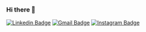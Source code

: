 ### Hi there 👋

[![Linkedin Badge](https://img.shields.io/badge/-Caio%20Souza-6633cc?style=flat-square&logo=Linkedin&logoColor=white&link=https://www.linkedin.com/in/caio-fabio)](https://www.linkedin.com/in/caio-fabio) 
[![Gmail Badge](https://img.shields.io/badge/-caio.fabio91@gmail.com-6633cc?style=flat-square&logo=Gmail&logoColor=white&link=mailto:caio.fabio91@gmail.com)](mailto:caio.fabio91@gmail.com)
[![Instagram Badge](https://img.shields.io/badge/-caiofabio-6633cc?style=flat-square&logo=Instagram&logoColor=white&link=https://instagram.com/caiofabio)](https://instagram.com/caiofabio)


